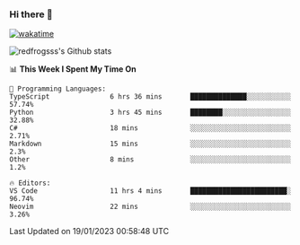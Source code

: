 ### Hi there 👋

[![wakatime](https://wakatime.com/badge/user/2cbd8003-b8b8-4565-92d7-ad9c23ff1846.svg)](https://wakatime.com/@2cbd8003-b8b8-4565-92d7-ad9c23ff1846)

<img src="https://github-readme-stats.vercel.app/api?username=redfrogsss&show_icons=true" alt="redfrogsss's Github stats"></img>

<!--START_SECTION:waka-->
📊 **This Week I Spent My Time On** 

```text
💬 Programming Languages: 
TypeScript               6 hrs 36 mins       ██████████████░░░░░░░░░░░   57.74% 
Python                   3 hrs 45 mins       ████████░░░░░░░░░░░░░░░░░   32.88% 
C#                       18 mins             ░░░░░░░░░░░░░░░░░░░░░░░░░   2.71% 
Markdown                 15 mins             ░░░░░░░░░░░░░░░░░░░░░░░░░   2.3% 
Other                    8 mins              ░░░░░░░░░░░░░░░░░░░░░░░░░   1.2%

🔥 Editors: 
VS Code                  11 hrs 4 mins       ████████████████████████░   96.74% 
Neovim                   22 mins             ░░░░░░░░░░░░░░░░░░░░░░░░░   3.26%

```


 Last Updated on 19/01/2023 00:58:48 UTC
<!--END_SECTION:waka-->
